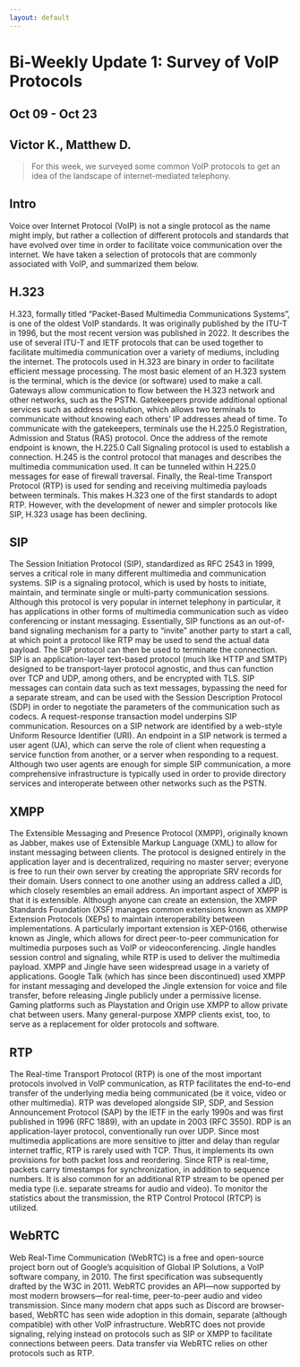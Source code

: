 ```yaml
---
layout: default
---
```


# Bi-Weekly Update 1: Survey of VoIP Protocols
## Oct 09 - Oct 23
## Victor K., Matthew D.

> For this week, we surveyed some common VoIP protocols to get an idea of the landscape of internet-mediated telephony. 

## Intro
Voice over Internet Protocol (VoIP) is not a single protocol as the name might imply, but rather a collection of different protocols and standards that have evolved over time in order to facilitate voice communication over the internet. We have taken a selection of protocols that are commonly associated with VoIP, and summarized them below.

## H.323
H.323, formally titled “Packet-Based Multimedia Communications Systems”, is one of the oldest VoIP standards. It was originally published by the ITU-T in 1996, but the most recent version was published in 2022. It describes the use of several ITU-T and IETF protocols that can be used together to facilitate multimedia communication over a variety of mediums, including the internet. The protocols used in H.323 are binary in order to facilitate efficient message processing.
The most basic element of an H.323 system is the terminal, which is the device (or software) used to make a call. Gateways allow communication to flow between the H.323 network and other networks, such as the PSTN. Gatekeepers provide additional optional services such as address resolution, which allows two terminals to communicate without knowing each others’ IP addresses ahead of time.
To communicate with the gatekeepers, terminals use the H.225.0 Registration, Admission and Status (RAS) protocol. Once the address of the remote endpoint is known, the H.225.0 Call Signaling protocol is used to establish a connection. H.245 is the control protocol that manages and describes the multimedia communication used. It can be tunneled within H.225.0 messages for ease of firewall traversal. Finally, the Real-time Transport Protocol (RTP) is used for sending and receiving multimedia payloads between terminals. This makes H.323 one of the first standards to adopt RTP. However, with the development of newer and simpler protocols like SIP, H.323 usage has been declining.

## SIP
The Session Initiation Protocol (SIP), standardized as RFC 2543 in 1999, serves a critical role in many different multimedia and communication systems. SIP is a signaling protocol, which is used by hosts to initiate, maintain, and terminate single or multi-party communication sessions. Although this protocol is very popular in internet telephony in particular, it has applications in other forms of multimedia communication such as video conferencing or instant messaging. Essentially, SIP functions as an out-of-band signaling mechanism for a party to “invite” another party to start a call, at which point a protocol like RTP may be used to send the actual data payload. The SIP protocol can then be used to terminate the connection.
SIP is an application-layer text-based protocol (much like HTTP and SMTP) designed to be transport-layer protocol agnostic, and thus can function over TCP and UDP, among others, and be encrypted with TLS. SIP messages can contain data such as text messages, bypassing the need for a separate stream, and can be used with the Session Description Protocol (SDP) in order to negotiate the parameters of the communication such as codecs. A request-response transaction model underpins SIP communication. 
Resources on a SIP network are identified by a web-style Uniform Resource Identifier (URI). An endpoint in a SIP network is termed a user agent (UA), which can serve the role of client when requesting a service function from another, or a server when responding to a request. Although two user agents are enough for simple SIP communication, a more comprehensive infrastructure is typically used in order to provide directory services and interoperate between other networks such as the PSTN.

## XMPP
The Extensible Messaging and Presence Protocol (XMPP), originally known as Jabber, makes use of Extensible Markup Language (XML) to allow for instant messaging between clients. The protocol is designed entirely in the application layer and is decentralized, requiring no master server; everyone is free to run their own server by creating the appropriate SRV records for their domain. Users connect to one another using an address called a JID, which closely resembles an email address.
An important aspect of XMPP is that it is extensible. Although anyone can create an extension, the XMPP Standards Foundation (XSF) manages common extensions known as XMPP Extension Protocols (XEPs) to maintain interoperability between implementations. A particularly important extension is XEP-0166, otherwise known as Jingle, which allows for direct peer-to-peer communication for multimedia purposes such as VoIP or videoconferencing. Jingle handles session control and signaling, while RTP is used to deliver the multimedia payload.
XMPP and Jingle have seen widespread usage in a variety of applications. Google Talk (which has since been discontinued) used XMPP for instant messaging and developed the Jingle extension for voice and file transfer, before releasing Jingle publicly under a permissive license. Gaming platforms such as Playstation and Origin use XMPP to allow private chat between users. Many general-purpose XMPP clients exist, too, to serve as a replacement for older protocols and software.

## RTP
The Real-time Transport Protocol (RTP) is one of the most important protocols involved in VoIP communication, as RTP facilitates the end-to-end transfer of the underlying media being communicated (be it voice, video or other multimedia). RTP was developed alongside SIP, SDP, and Session Announcement Protocol (SAP) by the IETF in the early 1990s and was first published in 1996 (RFC 1889), with an update in 2003 (RFC 3550).
RDP is an application-layer protocol, conventionally run over UDP. Since most multimedia applications are more sensitive to jitter and delay than regular internet traffic, RTP is rarely used with TCP. Thus, it implements its own provisions for both packet loss and reordering. Since RTP is real-time, packets carry timestamps for synchronization, in addition to sequence numbers. It is also common for an additional RTP stream to be opened per media type (i.e. separate streams for audio and video). To monitor the statistics about the transmission, the RTP Control Protocol (RTCP) is utilized.

## WebRTC
Web Real-Time Communication (WebRTC) is a free and open-source project born out of Google’s acquisition of Global IP Solutions, a VoIP software company, in 2010. The first specification was subsequently drafted by the W3C in 2011. WebRTC provides an API—now supported by most modern browsers—for real-time, peer-to-peer audio and video transmission. Since many modern chat apps such as Discord are browser-based, WebRTC has seen wide adoption in this domain, separate (although compatible) with other VoIP infrastructure. WebRTC does not provide signaling, relying instead on protocols such as SIP or XMPP to facilitate connections between peers. Data transfer via WebRTC relies on other protocols such as RTP.
